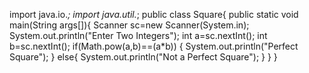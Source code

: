 import java.io.*;
import java.util.*;
  public class Square{
    public static void main(String args[]){
    Scanner sc=new Scanner(System.in);
    System.out.println("Enter Two Integers");
    int a=sc.nextInt();
    int b=sc.nextInt();
    if(Math.pow(a,b)==(a*b))
    {
    System.out.println("Perfect Square");
    }
    else{
    System.out.println("Not a Perfect Square");
    }
  }
}  
